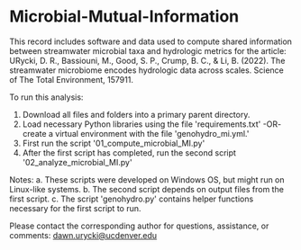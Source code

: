 # Microbial-Mutual-Information
This record includes software and data used to compute shared information between streamwater microbial taxa and hydrologic metrics for the article:  
URycki, D. R., Bassiouni, M., Good, S. P., Crump, B. C., &amp; Li, B. (2022). The streamwater microbiome encodes hydrologic data across scales. Science of The Total Environment, 157911.

To run this analysis:
1. Download all files and folders into a primary parent directory.
2. Load necessary Python libraries using the file 'requirements.txt' -OR- 
	create a virtual environment with the file 'genohydro_mi.yml.' 
3. First run the script '01_compute_microbial_MI.py'
4. After the first script has completed, run the second script '02_analyze_microbial_MI.py'


Notes: 
a. These scripts were developed on Windows OS, but might run on Linux-like systems.
b. The second script depends on output files from the first script.
c. The script 'genohydro.py' contains helper functions necessary for the first script to run.

Please contact the corresponding author for questions, assistance, or comments: dawn.urycki@ucdenver.edu
